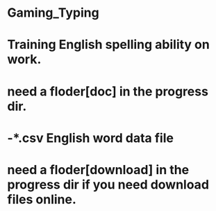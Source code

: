 # Gaming_Typing
# Training English spelling ability on work.
# need a floder[doc] in the progress dir.
#  -*.csv English word data file
# need a floder[download] in the progress dir if you need download files online.              
